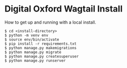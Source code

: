 # Digital Oxford Wagtail Install

How to get up and running with a local install.

```
$ cd <install-directory>
$ python -m venv env
$ source env/bin/activate
$ pip install -r requirements.txt
$ python manage.py makemigrations
$ python manage.py migrate
$ python manage.py createsuperuser
$ python manage.py runserver
```
